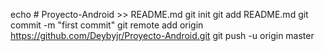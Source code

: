 echo # Proyecto-Android >> README.md
git init
git add README.md
git commit -m "first commit"
git remote add origin https://github.com/Deybyjr/Proyecto-Android.git
git push -u origin master

